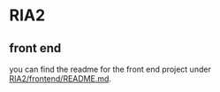 # RIA2

## front end

you can find the readme for the front end project under [RIA2/frontend/README.md](https://github.com/tristepin222/RIA2/blob/feature/frontend/frontend/README.md).
